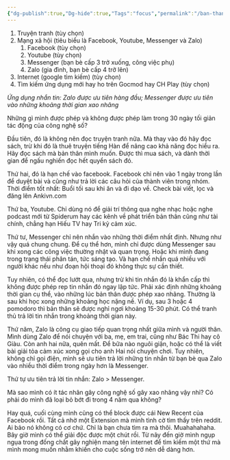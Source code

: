 ```yaml
---
{"dg-publish":true,"Dg-hide":true,"Tags":"focus","permalink":"/ban-than/viet-lach/loai-bo-cac-nhan-to-xao-nhang/","dgPassFrontmatter":true}
---
```



1. Truyện tranh (tùy chọn)
2. Mạng xã hội (tiêu biểu là Facebook, Youtube, Messenger và Zalo)
	1. Facebook (tùy chọn)
	2. Youtube (tùy chọn)
	3. Messenger (bạn bè cấp 3 trở xuống, công việc phụ)
	4. Zalo (gia đình, bạn bè cấp 4 trở lên)
3. Internet (google tìm kiếm) (tùy chọn)
4. Tìm kiếm ứng dụng mới hay ho trên Gocmod hay CH Play (tùy chọn)


*Ứng dụng nhắn tin: Zalo được ưu tiên hàng đầu; Messenger được ưu tiên vào những khoảng thời gian xao nhãng*

Những gì mình được phép và không được phép làm trong 30 ngày tối giản tác động của công nghệ số?

Đầu tiên, đó là không nên đọc truyện tranh nữa. Mà thay vào đó hãy đọc sách, trừ khi đó là thuê truyện tiếng Hàn để nâng cao khả năng đọc hiểu ra. Hãy đọc sách mà bản thân mình muốn. Được thì mua sách, và dành thời gian để ngấu nghiến đọc hết quyển sách đó.

Thứ hai, đó là hạn chế vào facebook. Facebook chỉ nên vào 1 ngày trong lần để duyệt bài và cũng như trả lời các câu hỏi của thành viên trong nhóm.
Thời điểm tốt nhất: Buổi tối sau khi ăn và đi dạo về. Check bài viết, lọc và đăng lên Ankivn.com

Thứ ba, Youtube. Chỉ dùng nó để giải trí thông qua nghe nhạc hoặc nghe podcast mới từ Spiderum hay các kênh về phát triển bản thân cũng như tài chính, chẳng hạn Hiếu TV hay Tri kỷ cảm xúc.

Thứ tư, Messenger chỉ nên nhắn vào những thời điểm nhất định. Nhưng như vậy quá chung chung. Để cụ thể hơn, mình chỉ được dùng Messenger sau khi xong các công việc thường nhật và quan trọng. Hoặc khi mình đang trong trạng thái phân tán, tức sáng tạo. Và hạn chế nhắn quá nhiều với người khác nếu như đoạn hội thoại đó không thực sự cần thiết.

Tuy nhiên, có thể đọc lướt qua, nhưng trừ khi tin nhắn đó là khẩn cấp thì không được phép rep tin nhắn đó ngay lập tức. Phải xác định những khoảng thời gian cụ thể, vào những lúc bản thân được phép xao nhãng. Thường là sau khi học xong những khoảng học nặng nề. Ví dụ, sau 3 hoặc 4 pomodoro thì bản thân sẽ được nghỉ ngơi khoảng 15-30 phút. Có thể tranh thủ trả lời tin nhắn trong khoảng thời gian này.

Thứ năm, Zalo là công cụ giao tiếp quan trọng nhất giữa mình và người thân. Mình dùng Zalo để nói chuyện với ba, mẹ, em trai, cũng như Bác Thi hay cô Giàu. Còn anh hai nữa, quên mất. Để bữa nào nguôi giận, hoặc có thể là viết bài giải tỏa cảm xúc xong gọi cho anh Hai nói chuyện chơi. Tuy nhiên, không chỉ gọi điện, mình sẽ ưu tiên trả lời những tin nhắn từ bạn bè qua Zalo vào nhiều thời điểm trong ngày hơn là Messenger.

Thứ tự ưu tiên trả lời tin nhắn: Zalo > Messenger.

Mà sao mình có ít tác nhân gây công nghệ số gây xao nhãng vậy nhỉ? Có phải do mình đã loại bỏ bớt đi trong 4 năm qua không?

Hay quá, cuối cùng mình cũng có thể block được cái New Recent của Facebook rồi. Tất cả nhờ một Extension mà mình tình cờ tìm thấy trên reddit. Ai bảo nó không có cơ chứ. Chỉ là bạn chưa tìm ra mà thôi. Muahahahaha. Bây giờ mình có thể giải độc được một chút rồi. Từ nãy đến giờ mình ngụp ngụa trong đống chất gây nghiện mang tên internet để tìm kiếm một thứ mà mình mong muốn nhằm khiến cho cuộc sống trở nên dễ dàng hơn.